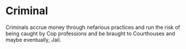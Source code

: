 # Criminal

Criminals accrue money through nefarious practices and run the risk of being
caught by Cop professions and be braught to Courthouses and maybe eventually,
Jail.

